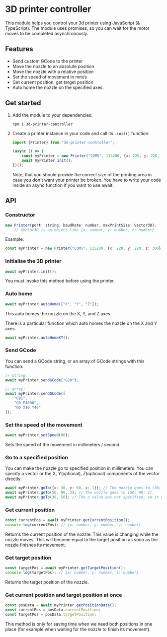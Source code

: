 # 3D printer controller
This module helps you control your 3d printer using JavaScript (& TypeScript). The module uses promises, so you can wait for the motor moves to be completed asynchronously.

## Features 
 - Send custom GCode to the printer
 - Move the nozzle to an absolute position
 - Move the nozzle with a relative position
 - Set the speed of movement in mm/s
 - Get current position, get target position
 - Auto home the nozzle on the specified axes.
## Get started
1. Add the module to your dependencies:
    ```shell script
    npm i 3d-printer-controller
    ```
2. Create a printer instance in your code and call its ```.init()``` function:
   ```javascript
   import {Printer} from "3d-printer-controller";
   
   (async () => {
       const myPrinter = new Printer("COM5", 115200, {x: 220, y: 220, z: 300});
       await myPrinter.init();
   })();
   ```
   Note, that you should provide the correct size of the printing area in case you don't want your printer be broken.
   You have to write your code inside an async function if you want to use await.

## API
### Constructor
```javascript
new Printer(port: string, baudRate: number, maxPrintSize: Vector3D);
    // Vector3D is an object like {x: number, y: number, z: number}
```
Example:
```javascript
const myPrinter = new Printer("COM5", 115200, {x: 220, y: 220, z: 300});
```
### Initialise the 3D printer
```javascript
await myPrinter.init();
```
You must invoke this method before using the printer.

### Auto home
```javascript
await myPrinter.autoHome(["X", "Y", "Z"]);
```
This auto homes the nozzle on the X, Y, and Z axes.

There is a particular function which auto homes the nozzle on the X and Y axes. 
```javascript
await myPrinter.autoHomeXY();
```

### Send GCode
You can send a GCode string, or an array of GCode strings with this function:
```javascript
// string:
await myPrinter.sendGCode("G28");

// array:
await myPrinter.sendGCode([
    "G91",
    "G0 F4800",
    "G0 X10 Y40"
]);
``` 

### Set the speed of the movement
```javascript
await myPrinter.setSpeed(80);
```
Sets the speed of the movement in millimeters / second.

### Go to a specified position
You can make the nozzle go to specified position in millimeters. You can specify a vector or the X, Y(optional), Z(optional) components of the vector directly:
```javascript
await myPrinter.goTo({x: 30, y: 60, z: 1}); // The nozzle goes to (30; 60; 1)
await myPrinter.goTo(50, 90, 2); // The nozzle goes to (50; 90; 2).
await myPrinter.goTo(30, 50); // The z value was not specified, so it goes remains the same as in the previous movement. The new position will be (30; 50; 2).
```

### Get current position
```javascript
const currentPos = await myPrinter.getCurrentPosition();
console.log(currentPos); // {x: number, y: number, z: number}
```
Returns the current position of the nozzle. This value is changing while the nozzle moves. This will become equal to the target position as soon as the nozzle finishes its movement.
### Get target position
```javascript
const targetPos = await myPrinter.getTargetPosition();
console.log(targetPos); // {x: number, y: number, z: number}
```
Returns the target position of the nozzle.
### Get current position and target position at once
```javascript
const posData = await myPrinter.getPositionData();
const currentPos = posData.currentPosition;
const targetPos = posData.targetPosition;
```
This method is only for saving time when we need both positions in one place (for example when waiting for the nozzle to finish its movement).
